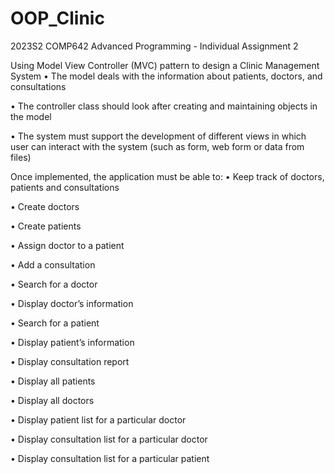 # OOP_Clinic
2023S2 COMP642 Advanced Programming - Individual Assignment 2 

Using Model View Controller (MVC) pattern to design a Clinic Management System
• The model deals with the information about patients, doctors, and consultations

• The controller class should look after creating and maintaining objects in the model

• The system must support the development of different views in which user can interact with the system (such as form, web form or data from files)


 Once implemented, the application must be able to:
• Keep track of doctors, patients and consultations

• Create doctors

• Create patients

• Assign doctor to a patient

• Add a consultation

• Search for a doctor

• Display doctor’s information

• Search for a patient

• Display patient’s information

• Display consultation report

• Display all patients

• Display all doctors

• Display patient list for a particular doctor

• Display consultation list for a particular doctor

• Display consultation list for a particular patient


